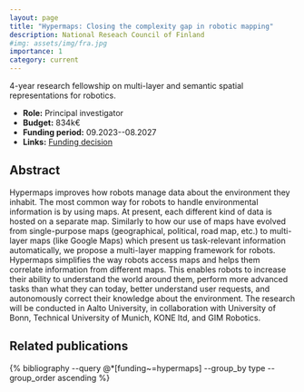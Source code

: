 ```yaml
---
layout: page
title: "Hypermaps: Closing the complexity gap in robotic mapping"
description: National Reseach Council of Finland
#img: assets/img/fra.jpg
importance: 1
category: current
---
```


4-year research fellowship on multi-layer and semantic spatial representations
for robotics.

- **Role:** Principal investigator
- **Budget:** 834k€
- **Funding period:** 09.2023--08.2027
- **Links:** [Funding decision](https://research.fi/en/results/funding/78102)

## Abstract

Hypermaps improves how robots manage data about the environment they inhabit.
The most common way for robots to handle environmental information is by using
maps. At present, each different kind of data is hosted on a separate map.
Similarly to how our use of maps have evolved from single-purpose maps
(geographical, political, road map, etc.) to multi-layer maps (like Google Maps)
which present us task-relevant information automatically, we propose a
multi-layer mapping framework for robots. Hypermaps simplifies the way robots
access maps and helps them correlate information from different maps. This
enables robots to increase their ability to understand the world around them,
perform more advanced tasks than what they can today, better understand user
requests, and autonomously correct their knowledge about the environment. The
research will be conducted in Aalto University, in collaboration with University
of Bonn, Technical University of Munich, KONE ltd, and GIM Robotics.

## Related publications

<div class="publications">
    {% bibliography --query @*[funding~=hypermaps] --group_by type --group_order ascending %}
</div>
